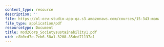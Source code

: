 ```yaml
---
content_type: resource
description: ''
file: https://ol-ocw-studio-app-qa.s3.amazonaws.com/courses/15-343-managing-transformations-in-work-organizations-and-society-spring-2002/c8b0cd7e7eb658a1320885ded71137a1_mod2Corp_Societysustainability1.pdf
file_type: application/pdf
resourcetype: Document
title: mod2Corp_Societysustainability1.pdf
uid: c8b0cd7e-7eb6-58a1-3208-85ded71137a1
---
```


